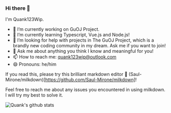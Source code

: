 ### Hi there 👋
I'm Quank123Wip.

- 🔭 I’m currently working on GuOJ Project.
- 🌱 I’m currently learning Typescript, Vue.js and Node.js!
- 🤔 I’m looking for help with projects in The GuOJ Project, which is a brandly new coding community in my dream. Ask me if you want to join!
- 💬 Ask me about anything you think I know and meaningful for you!
- 📫 How to reach me: quank123wip@outlook.com
- 😄 Pronouns: he/him

If you read this, please try this brilliant markdown editor 🥛 (Saul-Mirone/milkdown)[https://github.com/Saul-Mirone/milkdown]!

Feel free to reach me about any issues you encountered in using milkdown. I will try my best to solve it.
<!--
**quank123wip/quank123wip** is a ✨ _special_ ✨ repository because its `README.md` (this file) appears on your GitHub profile.

Here are some ideas to get you started:

- 🔭 I’m currently working on ...
- 🌱 I’m currently learning ...
- 👯 I’m looking to collaborate on ...
- 🤔 I’m looking for help with ...
- 💬 Ask me about ...
- 📫 How to reach me: ...
- 😄 Pronouns: ...
- ⚡ Fun fact: ...
-->

![Quank's github stats](https://github-readme-stats.vercel.app/api?username=Quank123wip)
